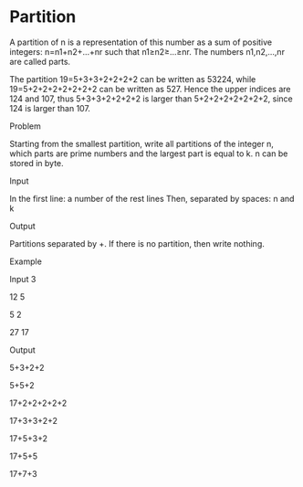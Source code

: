 # Partition

A partition of n is a representation of this number as a sum of positive integers: n=n1+n2+...+nr such that n1≥n2≥...≥nr. The numbers n1,n2,...,nr are called parts.

The partition 19=5+3+3+2+2+2+2 can be written as 53224, while 19=5+2+2+2+2+2+2+2 can be written as 527.
Hence the upper indices are 124 and 107, thus 5+3+3+2+2+2+2 is larger than 5+2+2+2+2+2+2+2, 
since 124 is larger than 107.


Problem

Starting from the smallest partition, write all partitions of the integer n, which parts are prime numbers and the largest part is equal to k. n can be stored in byte.

Input

In the first line: a number of the rest lines
Then, separated by spaces: n and k

Output

Partitions separated by +. If there is no partition, then write nothing.

Example

Input
3

12 5

5 2

27 17

Output

5+3+2+2

5+5+2

17+2+2+2+2+2

17+3+3+2+2

17+5+3+2

17+5+5

17+7+3
